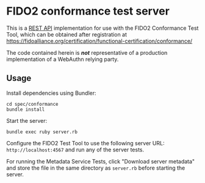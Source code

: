 # FIDO2 conformance test server

This is a [REST API](https://fidoalliance.org/specs/fido-v2.0-rd-20180702/fido-server-v2.0-rd-20180702.html#transport-binding-profile) 
implementation for use with the FIDO2 Conformance Test Tool, which can be obtained after registration at
https://fidoalliance.org/certification/functional-certification/conformance/

The code contained herein is _**not**_ representative of a production implementation of a WebAuthn relying party.

## Usage

Install dependencies using Bundler:
```
cd spec/conformance
bundle install
```

Start the server:
```
bundle exec ruby server.rb
```

Configure the FIDO2 Test Tool to use the following server URL: `http://localhost:4567` and run any of the server tests.

For running the Metadata Service Tests, click "Download server metadata" and store the file in the same directory as
`server.rb` before starting the server.
